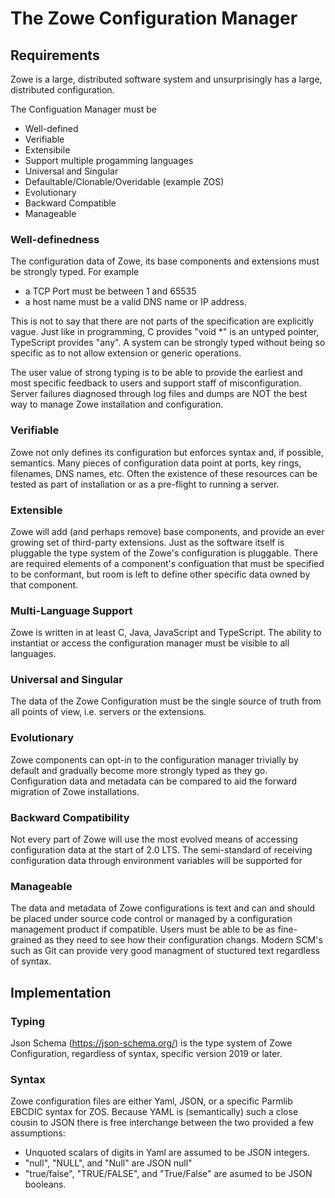 # The Zowe Configuration Manager

## Requirements
Zowe is a large, distributed software system and unsurprisingly has a large, distributed configuration.

The Configuation Manager must be

  - Well-defined
  - Verifiable
  - Extensibile
  - Support multiple progamming languages
  - Universal and Singular
  - Defaultable/Clonable/Overidable (example ZOS)
  - Evolutionary
  - Backward Compatible
  - Manageable


### Well-definedness

The configuration data of Zowe, its base components and extensions must be strongly typed.  For example

  * a TCP Port must be between 1 and 65535
  * a host name must be a valid DNS name or IP address.

This is not to say that there are not parts of the specification are explicitly vague.  Just like in programming,
C provides "void *" is an untyped pointer, TypeScript provides "any".   A system can be strongly typed without being
so specific as to not allow extension or generic operations.

The user value of strong typing is to be able to provide the earliest and most specific feedback to users and support
staff of misconfiguration.   Server failures diagnosed through log files and dumps are NOT the best way to manage
Zowe installation and configuration.

### Verifiable

Zowe not only defines its configuration but enforces syntax and, if possible, semantics.   Many pieces of configuration
data point at ports, key rings, filenames, DNS names, etc.   Often the existence of these resources can be tested as part of installation or as a pre-flight to running a server.  

### Extensible

Zowe will add (and perhaps remove) base components, and provide an ever growing set of third-party extensions.  Just as
the software itself is pluggable the type system of the Zowe's configuration is pluggable.  There are required elements
of a component's configuation that must be specified to be conformant, but room is left to define other specific data
owned by that component.

### Multi-Language Support

Zowe is written in at least C, Java, JavaScript and TypeScript.  The ability to instantiat or access the configuration manager
must be visible to all languages.

### Universal and Singular

The data of the Zowe Configuration must be the single source of truth from all points of view, i.e. servers or the extensions.

### Evolutionary

Zowe components can opt-in to the configuration manager trivially by default and gradually become more strongly typed as they go.
Configuration data and metadata can be compared to aid the forward migration of Zowe installations.

### Backward Compatibility

Not every part of Zowe will use the most evolved means of accessing configuration data at the start of 2.0 LTS.  The semi-standard
of receiving configuration data through environment variables will be supported for

### Manageable

The data and metadata of Zowe configurations is text and can and should be placed under source code control or managed by a configuration management product if compatible.  Users must be able to be as fine-grained as they need to see how their configuration changs.  Modern SCM's such as Git can provide very good managment of stuctured text regardless of syntax.  

## Implementation

### Typing 

Json Schema (https://json-schema.org/)  is the type system of Zowe Configuration, regardless of syntax, specific version 2019 or later.  

### Syntax 

Zowe configuration files are either Yaml, JSON, or a specific Parmlib EBCDIC syntax for ZOS.  Because YAML is (semantically) such a close cousin to JSON there is free interchange between the two provided a few assumptions:

* Unquoted scalars of digits in Yaml are assumed to be JSON integers.
* "null", "NULL", and "Null" are JSON null"
* "true/false", "TRUE/FALSE", and "True/False" are asumed to be JSON booleans.
